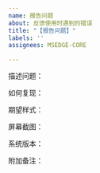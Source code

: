 ```yaml
---
name: 报告问题
about: 反馈使用时遇到的错误
title: "【报告问题】"
labels: ''
assignees: MSEDGE-CORE

---
```


描述问题：

如何复现：

期望样式：

屏幕截图：

系统版本：

附加备注：
